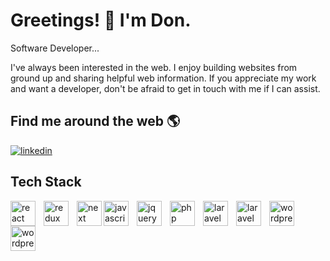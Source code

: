 # Greetings! 👋 I'm Don.

Software Developer...

I've always been interested in the web. I enjoy building websites from ground up and sharing helpful web information.
If you appreciate my work and want a developer, don't be afraid to get in touch with me if I can assist.

## Find me around the web 🌎
[![linkedin](https://img.shields.io/badge/linkedin-0A66C2?style=for-the-badge&logo=linkedin&logoColor=white)](https://www.linkedin.com/in/dooyong-nsaako/)


## Tech Stack

<img align="left" alt="react" width="40px" style="padding-right:10px;" src="https://cdn.jsdelivr.net/gh/devicons/devicon/icons/react/react-original.svg" />

<img align="left" alt="redux" width="40px" style="padding-right:10px;" src="https://cdn.jsdelivr.net/gh/devicons/devicon/icons/redux/redux-original.svg" />

<img align="left" alt="next" width="40px" src="https://cdn.jsdelivr.net/gh/devicons/devicon/icons/nextjs/nextjs-original.svg" />
          
<img align="left" alt="javascript" width="40px" style="padding-right:10px;" src="https://cdn.jsdelivr.net/gh/devicons/devicon/icons/javascript/javascript-original.svg" />

<img align="left" alt="jquery" width="40px" style="padding-right:10px;" src="https://cdn.jsdelivr.net/gh/devicons/devicon/icons/jquery/jquery-plain-wordmark.svg" />

<img align="left" alt="php" width="40px" style="padding-right:10px;" src="https://cdn.jsdelivr.net/gh/devicons/devicon/icons/php/php-plain.svg" />

<img align="left" alt="laravel" width="40px" style="padding-right:10px;" src="https://cdn.jsdelivr.net/gh/devicons/devicon/icons/laravel/laravel-plain-wordmark.svg" />

<img align="left" alt="laravel" width="40px" style="padding-right:10px;" src="https://cdn.jsdelivr.net/gh/devicons/devicon/icons/mysql/mysql-plain-wordmark.svg" />
          

<img align="left" alt="wordpress" width="40px" style="padding-right:10px;" src="https://cdn.jsdelivr.net/gh/devicons/devicon/icons/wordpress/wordpress-plain-wordmark.svg" />

<img align="left" alt="wordpress" width="40px" style="padding-right:10px;" src="https://cdn.jsdelivr.net/gh/devicons/devicon/icons/docker/docker-plain-wordmark.svg" />
          
          
 
